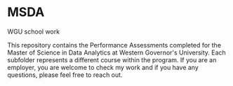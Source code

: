 # MSDA
WGU school work

This repository contains the Performance Assessments completed for the Master of Science in Data Analytics at Western Governor's University. Each subfolder represents a different course within the program. If you are an employer, you are welcome to check my work and if you have any questions, please feel free to reach out.

